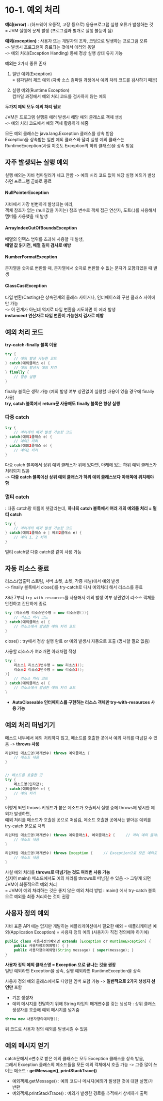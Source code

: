 # 10-1. 예외 처리

**예러(error)** : (하드웨어 오동작, 고장 등으로) 응용프로그램 실행 오류가 발생하는 것  
= JVM 실행에 문제 발생 (프로그램과 별개로 실행 불능이 됨)

**예외(exception)** : 사용자 또는 개발자의 조작, 코딩으로 발생하는 프로그램 오류  
-> 발생시 프로그램이 종료되는 것에서 에러와 동일  
-> 예외 처리(Exception Handing) 통해 정상 실행 상태 유지 가능

예외는 2가지 종류 존재

1. 일반 예외(Exception)    
    = 컴파일러 체크 예외 (자바 소스 컴파일 과정에서 예외 처리 코드를 검사하기 때문)  

2. 실행 예외(Runtime Exception)   
    컴파일 과정에서 예외 처리 코드를 검사하지 않는 예외

**두가지 예외 모두 예외 처리 필요**

JVM은 프로그램 실행중 에러 발생시 해당 예외 클래스로 객체 생성  
-> 예외 처리 코드에서 예외 객체 활용하게 해줌 

모든 예외 클래스는 java.lang.Exception 클래스를 상속 받음  
Exception을 상속받는 일반 예외 클래스와 달리 실행 예외 클래스는 RuntimeException(사실 이것도 Exception의 하위 클래스)을 상속 받음 


## 자주 발생되는 실행 예외

실행 예외는 자바 컴파일러가 체크 안함 -> 예외 처리 코드 없이 해당 실행 예외가 발생하면 프로그램 곧바로 종료  

#### NullPointerException

자바에서 가장 빈번하게 발생되는 에러,  
객체 참조가 없는 (null 값을 가지는) 참조 변수로 객체 접근 연산자, 도트(.)를 사용해서 멤버를 사용했을 때 발생

#### ArrayIndexOutOfBoundsException

배열의 인덱스 범위를 초과해 사용할 때 발생,  
**배열 값 읽기전, 배열 길이 검사로 예방**

#### NumberFormatException

문자열을 숫자로 변환할 때, 문자열에서 숫자로 변환할 수 없는 문자가 포함되있을 때 발생

#### ClassCastException

타입 변환(Casting)은 상속관계의 클래스 사이거나, 인터페이스와 구현 클래스 사이에만 가능  
-> 이 관계가 아닌데 억지로 타입 변환을 시도하면 이 에러 발생   
**instanceof 연산자로 타입 변환이 가능한지 검사로 예방**


## 예외 처리 코드

**try-catch-finally 블록 이용**  
```java
try {
    // 예외 발생 가능한 코드
} catch(예외클래스 e) {
    // 예외 발생시 예외 처리
} finally {
    // 항상 실행
}
```
finally 블록은 생략 가능 (예외 발생 여부 상관없이 실행할 내용이 있을 경우에 finally 사용)  
**try, catch 블록에서 return문 사용해도 finally 블록은 항상 실행**  


### 다중 catch

```java
try {
    // 여러개의 예외 발생 가능한 코드
} catch(예외1클래스 e) {
    // 예외1 처리
} catch(예외2클래스 e) {
    // 예외2 처리
} 
```
다중 catch 블록에서 상위 예외 클래스가 위에 있다면, 아래에 있는 하위 예외 클래스가 처리되지 않음  
-> **다중 catch 블록에선 상위 예외 클래스가 하위 예외 클래스보다 아래쪽에 위치해야 함**

### 멀티 catch
: 다중 catch랑 이름이 헷갈리는데, **하나의 catch 블록에서 여러 개의 예외를 처리 = 멀티 catch**

```java
try {
    // 여러개의 예외 발생 가능한 코드
} catch(예외1클래스 e | 예외2클래스 e) {
    // 예외 1, 2 처리
}
```
멀티 catch랑 다중 catch랑 같이 사용 가능


## 자동 리소스 종료 
리소스(입출력 스트림, 서버 소켓, 소켓, 각종 채널)에서 예외 발생  
-> finally 블록에서 close()를 try-catch로 다시 예외처리 해서 리소스를 종료

자바 7부터 ```try-with-resources```를 사용해서 예외 발생 여부 상관없이 리소스 객체를 안전하고 간단하게 종료
```java
try (리소스명 리소스변수명 = new 리소스명()){
    // 리소스 처리 코드
} catch(예외클래스 e) {
    // 리소스에서 발생한 예외 처리 코드
}
```
close() : try에서 정상 실행 완료 or 예외 발생시 자동으로 호출 (명시할 필요 없음)

사용할 리소스가 여러개면 아래처럼 작성
```java
try (
    리소스1 리소스1변수명 = new 리소스1();
    리소스2 리소스2변수명 = new 리소스2();
){
    // 리소스 처리 코드
} catch(예외클래스 e) {
    // 리소스에서 발생한 예외 처리 코드
}
```

- **AutoCloseable 인터페이스를 구현하는 리소스 객체만 try-with-resources 사용 가능**


## 예외 처리 떠넘기기

메소드 내부에서 예외 처리하지 않고, 메소드를 호출한 곳에서 예외 처리를 떠넘길 수 있음 -> **throws 사용**

```java
리턴타입 메소드명(매개변수) throws 예외클래스 {
    // 메소드 내용
}


// 메소드를 호출한 곳
try {
    메소드명(인자값); 
} catch(예외클래스 e) {
    // 예외 처리
}
``` 
이렇게 되면 throws 키워드가 붙은 메소드가 호출되서 실행 중에 throws에 명시한 예외가 발생하면,  
예외 처리를 메소드가 호출된 곳으로 떠넘김, 메소드 호출한 곳에서는 받아온 예외를 try-catch 문으로 처리

```java
리턴타입 메소드명(매개변수) throws 예외클래스1, 예외클래스2 {     // 여러 예외 클래스도 가능
    // 메소드 내용
}

리턴타입 메소드명(매개변수) throws Exception {     // Exception으로 모든 예외도 가능
    // 메소드 내용
}
``` 
사실 예외 처리를 **throws로 떠넘기는 것도 여러번 사용 가능**  
심지어 main() 메소드에서도 예외 처리를 throws로 떠넘길 수 있음 -> 그렇게 되면 JVM이 최종적으로 예외 처리  
= JVM이 예외 처리하는 것은 좋지 않은 예외 처리 방법 : main() 에서 try-catch 블록으로 예외를 최종 처리하는 것이 권장


## 사용자 정의 예외

자바 표준 API 에는 없지만 개발하는 애플리케이션에서 필요한 예외 = 애플리케이션 예외(Application Exception) = 사용자 정의 예외 (사용자가 직접 정의해야 하기에)

```java
public class 사용자정의예외명 extends [Exception or RuntimeException] {
    public 사용자정의예외명() { }
    public 사용자정의예외명(String message) { super(message); }
}
```
**사용자 정의 예외 클래스명 = Exception 으로 끝나는 것을 권장**  
일반 예외라면 Exception을 상속, 실행 예외라면 RuntimeException을 상속  

사용자 정의 예외 클래스에서도 다양한 멤버 포함 가능 -> **일반적으로 2가지 생성자 선언만** 포함
- 기본 생성자 
- 예외 메시지를 전달하기 위해 String 타입의 매개변수를 갖는 생성자 : 상위 클래스 생성자를 호출해 예외 메시지를 넘겨줌  

```java
throw new 사용자정의예외명();
```
위 코드로 사용자 정의 예외를 발생시킬 수 있음


## 예외 메시지 얻기

catch문에서 e변수로 받은 예외 클래스는 모두 Exception 클래스를 상속 받음,  
그래서 Exception 클래스의 메소드들을 모든 예외 객체에서 호출 가능 -> 그중 많이 쓰이는 메소드 : **getMessage(), printStackTrace()**

- 예외객체.getMessage() : 예외 코드나 메시지(예외가 발생한 것에 대한 설명)가 반환
- 예외객체.printStackTrace() : 예외가 발생한 경로를 추적해서 상세하게 출력

